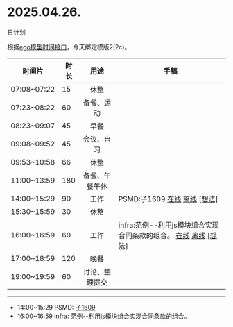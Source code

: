 # 2025.04.26.
日计划

根据[ego模型时间接口](https://gitee.com/hyg/blog/blob/master/timeflow.md)，今天绑定模版2(2c)。

| 时间片 | 时长 | 用途 | 手稿 |
| --- | --- | :---: | --- |
| 07:08~07:22 | 15 | 休整 |  |
| 07:23~08:22 | 60 | 备餐、运动 |  |
| 08:23~09:07 | 45 | 早餐 |  |
| 09:08~09:52 | 45 | 会议、自习 |  |
| 09:53~10:58 | 66 | 休整 |  |
| 11:00~13:59 | 180 | 备餐、午餐午休 |  |
| 14:00~15:29 | 90 | 工作 | PSMD:子1609 [在线](http://simp.ly/p/lsBYG9) [离线](../../draft/2025/20250426140000.md) <a href="mailto:huangyg@mars22.com?subject=关于2025.04.26.[PSMD:子1609]任务&body=日期: 20250426%0D%0A序号: 6%0D%0A手稿:../../draft/2025/20250426140000.md%0D%0A---请勿修改邮件主题及以上内容 从下一行开始写您的想法---%0D%0A">[想法]</a> |
| 15:30~15:59 | 30 | 休整 |  |
| 16:00~16:59 | 60 | 工作 | infra:范例--利用js模块组合实现合同条款的组合。 [在线](http://simp.ly/p/MpcbHD) [离线](../../draft/2025/20250426160000.md) <a href="mailto:huangyg@mars22.com?subject=关于2025.04.26.[infra:范例--利用js模块组合实现合同条款的组合。]任务&body=日期: 20250426%0D%0A序号: 8%0D%0A手稿:../../draft/2025/20250426160000.md%0D%0A---请勿修改邮件主题及以上内容 从下一行开始写您的想法---%0D%0A">[想法]</a> |
| 17:00~18:59 | 120 | 晚餐 |  |
| 19:00~19:59 | 60 | 讨论、整理提交 |  |

---

- 14:00~15:29	PSMD: [子1609](../../draft/2025/20250426.01.md)
- 16:00~16:59	infra: [范例--利用js模块组合实现合同条款的组合。](../../draft/2025/20250426.02.md)
